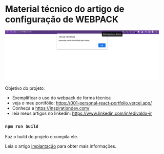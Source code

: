 # Material técnico do artigo de configuração de WEBPACK

<img width="1266" alt="Captura de tela 2022-06-19 às 2 18 18 PM" src="https://raw.githubusercontent.com/Edi6758/artigo01-webpack/master/src/img/project-preview.png">

Objetivo do projeto:

- Exemplificar o uso do webpack de forma técnica
- veja o meu portifólio: <https://001-personal-react-portfolio.vercel.app/>
- Conheça a <https://inspirationdev.com/>
- leia meus artigos no linkedin: <https://www.linkedin.com/in/edivaldo-jr>

### `npm run build`

Faz o build do projeto e compila ele.

Leia o artigo [implantação](https://) para obter mais informações.
